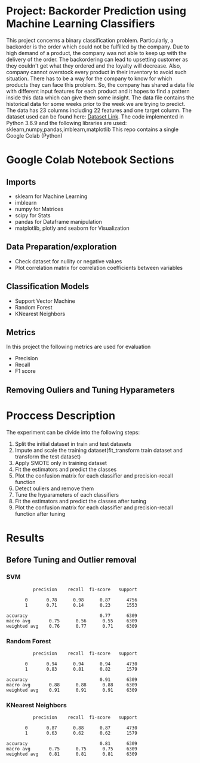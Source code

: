 # Project: Backorder Prediction using Machine Learning Classifiers
This project concerns a binary classification problem. Particularly, a backorder is the order which could not be fulfilled by the company. Due to high demand of a product, the company was not able to keep up with the delivery of the order. The backordering can lead to upsetting customer as they couldn't get what they ordered and the loyalty will decrease.
Also, company cannot overstock every product in their inventory to avoid such situation.
There has to be a way for the company to know for which products they can face this problem.
So, the company has shared a data file with different input features for each product and it hopes to find a pattern inside this data which can give them some insight.
The data file contains the historical data for some weeks prior to the week we are trying to predict.
The data has 23 columns including 22 features and one target column.
The dataset used can be found here: [Dataset Link](https://www.dropbox.com/s/mh554ii745vmu8y/backorder%20prediction.csv?dl=0).
The code implemented in Python 3.6.9 and the following libraries are used: sklearn,numpy,pandas,imblearn,matplotlib
This repo contains a single Google Colab (Python) 
# Google Colab Notebook Sections
## Imports
* sklearn for Machine Learning
* imblearn
* numpy for Matrices
* scipy for Stats
* pandas for Dataframe manipulation
* matplotlib, plotly and seaborn for Visualization
## Data Preparation/exploration
* Check dataset for nullity or negative values
* Plot correlation matrix for correlation coefficients between variables
## Classification Models
* Support Vector Machine
* Random Forest
* KNearest Neighbors
## Metrics 
In this project the following metrics are used for evaluation
* Precision
* Recall
* F1 score
## Removing Ouliers and Tuning Hyparameters


# Proccess Description
The experiment can be divide into the following steps:
1. Split the initial dataset in train and test datasets
2. Impute and scale the training dataset(fit_transform train dataset and transform the test dataset)
3. Apply SMOTE only in training dataset
4. Fit the estimators and predict the classes
5. Plot the confusion matrix for each classifier and precision-recall function
6. Detect ouliers and remove them
7. Tune the hyparameters of each classifiers
8. Fit the estimators and predict the classes after tuning
9. Plot the confusion matrix for each classifier and precision-recall function after tuning

# Results
## Before Tuning and Outlier removal
### SVM

              precision    recall  f1-score   support

           0       0.78      0.98      0.87      4756
           1       0.71      0.14      0.23      1553

    accuracy                           0.77      6309
    macro avg       0.75      0.56      0.55     6309
    weighted avg    0.76      0.77      0.71     6309

### Random Forest
              precision    recall  f1-score   support

           0       0.94      0.94      0.94      4730
           1       0.83      0.81      0.82      1579

    accuracy                           0.91      6309
    macro avg       0.88      0.88      0.88     6309
    weighted avg    0.91      0.91      0.91     6309

### KNearest Neighbors
              precision    recall  f1-score   support

           0       0.87      0.88      0.87      4730
           1       0.63      0.62      0.62      1579

    accuracy                           0.81      6309
    macro avg       0.75      0.75      0.75     6309
    weighted avg    0.81      0.81      0.81     6309

